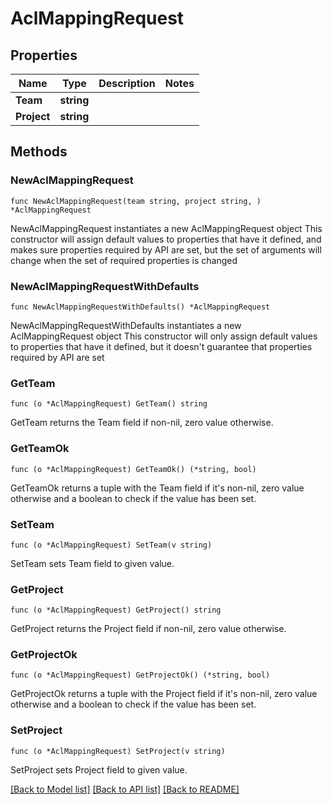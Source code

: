 # AclMappingRequest

## Properties

Name | Type | Description | Notes
------------ | ------------- | ------------- | -------------
**Team** | **string** |  | 
**Project** | **string** |  | 

## Methods

### NewAclMappingRequest

`func NewAclMappingRequest(team string, project string, ) *AclMappingRequest`

NewAclMappingRequest instantiates a new AclMappingRequest object
This constructor will assign default values to properties that have it defined,
and makes sure properties required by API are set, but the set of arguments
will change when the set of required properties is changed

### NewAclMappingRequestWithDefaults

`func NewAclMappingRequestWithDefaults() *AclMappingRequest`

NewAclMappingRequestWithDefaults instantiates a new AclMappingRequest object
This constructor will only assign default values to properties that have it defined,
but it doesn't guarantee that properties required by API are set

### GetTeam

`func (o *AclMappingRequest) GetTeam() string`

GetTeam returns the Team field if non-nil, zero value otherwise.

### GetTeamOk

`func (o *AclMappingRequest) GetTeamOk() (*string, bool)`

GetTeamOk returns a tuple with the Team field if it's non-nil, zero value otherwise
and a boolean to check if the value has been set.

### SetTeam

`func (o *AclMappingRequest) SetTeam(v string)`

SetTeam sets Team field to given value.


### GetProject

`func (o *AclMappingRequest) GetProject() string`

GetProject returns the Project field if non-nil, zero value otherwise.

### GetProjectOk

`func (o *AclMappingRequest) GetProjectOk() (*string, bool)`

GetProjectOk returns a tuple with the Project field if it's non-nil, zero value otherwise
and a boolean to check if the value has been set.

### SetProject

`func (o *AclMappingRequest) SetProject(v string)`

SetProject sets Project field to given value.



[[Back to Model list]](../README.md#documentation-for-models) [[Back to API list]](../README.md#documentation-for-api-endpoints) [[Back to README]](../README.md)


